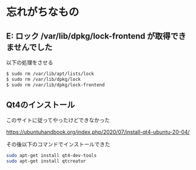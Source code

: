 # 忘れがちなもの

## E: ロック /var/lib/dpkg/lock-frontend が取得できませんでした

以下の処理をさせる

```bash
$ sudo rm /var/lib/apt/lists/lock
$ sudo rm /var/lib/dpkg/lock
$ sudo rm /var/lib/dpkg/lock-frontend
```
## Qt4のインストール

このサイトに従ってやったけどできなかった

https://ubuntuhandbook.org/index.php/2020/07/install-qt4-ubuntu-20-04/

その後以下のコマンドでインストールできた


```bash
sudo apt-get install qt4-dev-tools
sudo apt-get install qtcreator
```
